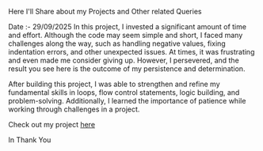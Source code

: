 Here I'll Share about my Projects and Other related Queries 

Date :- 29/09/2025 
In this project, I invested a significant amount of time and effort. Although the code may seem simple and short, I faced many challenges along the way, such as handling negative values, fixing indentation errors, and other unexpected issues. At times, it was frustrating and even made me consider giving up. However, I persevered, and the result you see here is the outcome of my persistence and determination.

After building this project, I was able to strengthen and refine my fundamental skills in loops, flow control statements, logic building, and problem-solving. Additionally, I learned the importance of patience while working through challenges in a project.

Check out my project [here](https://github.com/sujanY/my-awesome-project)


In
Thank You 
